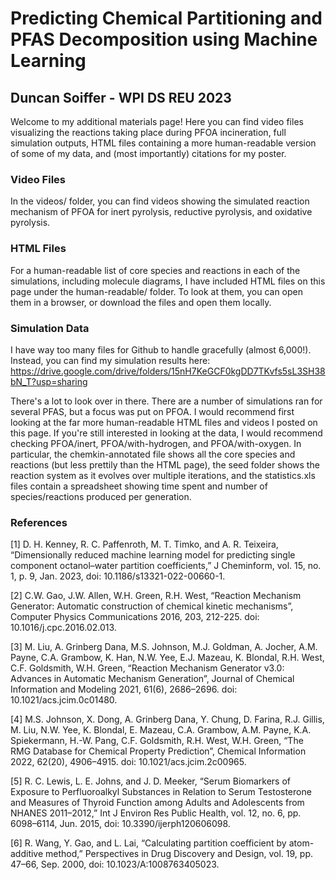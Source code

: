 # Predicting Chemical Partitioning and PFAS Decomposition using Machine Learning
## Duncan Soiffer - WPI DS REU 2023

Welcome to my additional materials page! Here you can find video files visualizing the reactions taking place during PFOA incineration, full simulation outputs, HTML files containing a more human-readable version of some of my data, and (most importantly) citations for my poster.

### Video Files
In the videos/ folder, you can find videos showing the simulated reaction mechanism of PFOA for inert pyrolysis, reductive pyrolysis, and oxidative pyrolysis.

### HTML Files
For a human-readable list of core species and reactions in each of the simulations, including molecule diagrams, I have included HTML files on this page under the human-readable/ folder. To look at them, you can open them in a browser, or download the files and open them locally.

### Simulation Data
I have way too many files for Github to handle gracefully (almost 6,000!). Instead, you can find my simulation results here: https://drive.google.com/drive/folders/15nH7KeGCF0kgDD7TKvfs5sL3SH38bN_T?usp=sharing

There's a lot to look over in there. There are a number of simulations ran for several PFAS, but a focus was put on PFOA. I would recommend first looking at the far more human-readable HTML files and videos I posted on this page. If you're still interested in looking at the data, I would recommend checking PFOA/inert, PFOA/with-hydrogen, and PFOA/with-oxygen. In particular, the chemkin-annotated file shows all the core species and reactions (but less prettily than the HTML page), the seed folder shows the reaction system as it evolves over multiple iterations, and the statistics.xls files contain a spreadsheet showing time spent and number of species/reactions produced per generation.


### References
[1] D. H. Kenney, R. C. Paffenroth, M. T. Timko, and A. R. Teixeira, “Dimensionally reduced machine learning model for predicting single component octanol–water partition coefficients,” J Cheminform, vol. 15, no. 1, p. 9, Jan. 2023, doi: 10.1186/s13321-022-00660-1.

[2] C.W. Gao, J.W. Allen, W.H. Green, R.H. West, “Reaction Mechanism Generator: Automatic construction of chemical kinetic mechanisms”, Computer Physics Communications 2016, 203, 212-225. doi: 10.1016/j.cpc.2016.02.013.

[3] M. Liu, A. Grinberg Dana, M.S. Johnson, M.J. Goldman, A. Jocher, A.M. Payne, C.A. Grambow, K. Han, N.W. Yee, E.J. Mazeau, K. Blondal, R.H. West, C.F. Goldsmith, W.H. Green, “Reaction Mechanism Generator v3.0: Advances in Automatic Mechanism Generation”, Journal of Chemical Information and Modeling 2021, 61(6), 2686–2696. doi: 10.1021/acs.jcim.0c01480.

[4] M.S. Johnson, X. Dong, A. Grinberg Dana, Y. Chung, D. Farina, R.J. Gillis, M. Liu, N.W. Yee, K. Blondal, E. Mazeau, C.A. Grambow, A.M. Payne, K.A. Spiekermann, H.-W. Pang, C.F. Goldsmith, R.H. West, W.H. Green, “The RMG Database for Chemical Property Prediction”, Chemical Information 2022, 62(20), 4906–4915. doi: 10.1021/acs.jcim.2c00965.

[5] R. C. Lewis, L. E. Johns, and J. D. Meeker, “Serum Biomarkers of Exposure to Perfluoroalkyl Substances in Relation to Serum Testosterone and Measures of Thyroid Function among Adults and Adolescents from NHANES 2011–2012,” Int J Environ Res Public Health, vol. 12, no. 6, pp. 6098–6114, Jun. 2015, doi: 10.3390/ijerph120606098.

[6] R. Wang, Y. Gao, and L. Lai, “Calculating partition coefficient by atom-additive method,” Perspectives in Drug Discovery and Design, vol. 19, pp. 47–66, Sep. 2000, doi: 10.1023/A:1008763405023.
